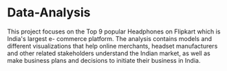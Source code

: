 # Data-Analysis
This project focuses on the Top 9 popular Headphones on Flipkart which is India's largest e- commerce platform. The analysis contains models and different visualizations that help online merchants, headset manufacturers and other related stakeholders understand the Indian market, as well as make business plans and decisions to initiate their business in India.
